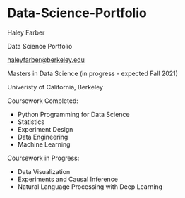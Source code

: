 # Data-Science-Portfolio

Haley Farber

Data Science Portfolio

haleyfarber@berkeley.edu

Masters in Data Science (in progress - expected Fall 2021)

Univeristy of California, Berkeley

Coursework Completed:

* Python Programming for Data Science
* Statistics
* Experiment Design
* Data Engineering
* Machine Learning

Coursework in Progress:
* Data Visualization 
* Experiments and Causal Inference 
* Natural Language Processing with Deep Learning
